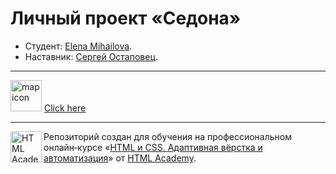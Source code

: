 # Личный проект «Седона» 

* Студент: [Elena Mihailova](https://up.htmlacademy.ru/adaptive/26/user/1959447).
* Наставник: [Сергей Остаповец](https://htmlacademy.ru/profile/seraphim).

---

<img src="https://user-images.githubusercontent.com/96042722/194114790-10d83b5a-bded-4e3d-a8b1-7507be23b248.svg" width="50" height="50" alt="map icon"/>
<a href="https://elenamihailova.github.io/1959447-sedona-26/"> Click here </a>


---

<a href="https://htmlacademy.ru/intensive/adaptive"><img align="left" width="50" height="50" alt="HTML Academy" src="https://up.htmlacademy.ru/static/img/intensive/adaptive/logo-for-github-2.png"></a>

Репозиторий создан для обучения на профессиональном онлайн‑курсе «[HTML и CSS. Адаптивная вёрстка и автоматизация](https://htmlacademy.ru/intensive/adaptive)» от [HTML Academy](https://htmlacademy.ru).

[check-image]: https://github.com/htmlacademy-adaptive/1959447-sedona-26/workflows/Project%20check/badge.svg?branch=master
[check-url]: https://github.com/htmlacademy-adaptive/1959447-sedona-26/actions
